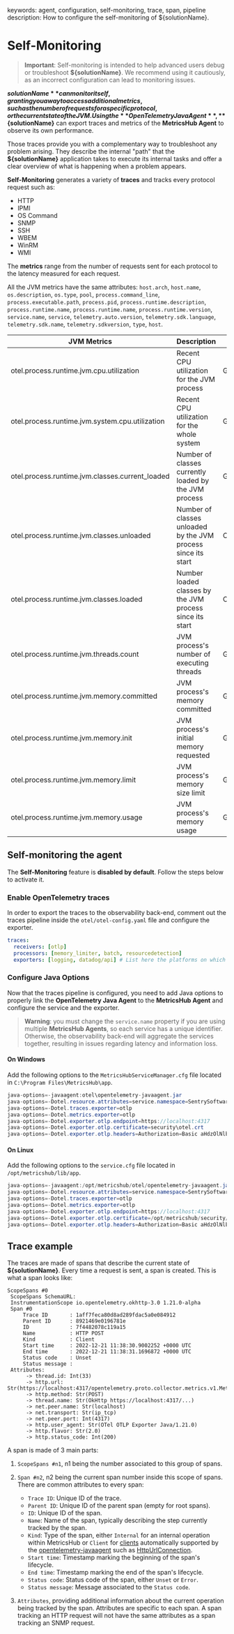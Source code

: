 keywords: agent, configuration, self-monitoring, trace, span, pipeline
description: How to configure the self-monitoring of ${solutionName}.

# Self-Monitoring

<!-- MACRO{toc|fromDepth=1|toDepth=3|id=toc} -->

> **Important**: Self-monitoring is intended to help advanced users debug or troubleshoot **${solutionName}**. We recommend using it cautiously, as an incorrect configuration can lead to monitoring issues.

**${solutionName}** can monitor itself, granting you a way to access additional metrics, such as the number of requests for a specific protocol, or the current state of the JVM.
Using the **OpenTelemetry Java Agent**, **${solutionName}** can export traces and metrics of the **MetricsHub Agent** to observe its own performance.

Those traces provide you with a complementary way to troubleshoot any problem arising.
They describe the internal "path" that the **${solutionName}** application takes to execute its internal tasks and offer a clear overview of what is happening when a problem appears.

**Self-Monitoring** generates a variety of **traces** and tracks every protocol request such as:

* HTTP
* IPMI
* OS Command
* SNMP
* SSH
* WBEM
* WinRM
* WMI 

The **metrics** range from the number of requests sent for each protocol to the latency measured for each request.

All the JVM metrics have the same attributes:
`host.arch`, `host.name`, `os.description`, `os.type`, `pool`, `process.command_line`, `process.executable.path`, `process.pid`, `process.runtime.description`, `process.runtime.name`, `process.runtime.name`, `process.runtime.version`, `service.name`, `service`, `telemetry.auto.version`, `telemetry.sdk.language`, `telemetry.sdk.name`, `telemetry.sdkversion`, `type`, `host`.

| JVM Metrics                                     | Description                                                   | Type    | Unit |
|-------------------------------------------------|---------------------------------------------------------------|---------|------|
| otel.process.runtime.jvm.cpu.utilization        | Recent CPU utilization for the JVM process                    | Gauge   |      |
| otel.process.runtime.jvm.system.cpu.utilization | Recent CPU utilization for the whole system                   | Gauge   |      |
| otel.process.runtime.jvm.classes.current_loaded | Number of classes currently loaded by the JVM process         | Gauge   |      |
| otel.process.runtime.jvm.classes.unloaded       | Number of classes unloaded by the JVM process since its start | Counter |      |
| otel.process.runtime.jvm.classes.loaded         | Number loaded classes by the JVM process since its start      | Counter |      |
| otel.process.runtime.jvm.threads.count          | JVM process's number of executing threads                      | Gauge   |      |
| otel.process.runtime.jvm.memory.committed       | JVM process's memory committed                                 | Gauge   | By   |
| otel.process.runtime.jvm.memory.init            | JVM process's initial memory requested                        | Gauge   | By   |
| otel.process.runtime.jvm.memory.limit           | JVM process's memory size limit                                | Gauge   | By   |
| otel.process.runtime.jvm.memory.usage           | JVM process's memory usage                                     | Gauge   | By   |


## Self-monitoring the agent

The **Self-Monitoring** feature is **disabled by default**. Follow the steps below to activate it.

### Enable OpenTelemetry traces

In order to export the traces to the observability back-end, comment out the traces pipeline inside the `otel/otel-config.yaml` file and configure the exporter.

```yaml
traces:  
  receivers: [otlp]  
  processors: [memory_limiter, batch, resourcedetection]  
  exporters: [logging, datadog/api] # List here the platforms on which you want to see the traces
```

### Configure Java Options

Now that the traces pipeline is configured, you need to add Java options to properly link the **OpenTelemetry Java Agent** to the **MetricsHub Agent** and configure the service and the exporter.

>**Warning**: you must change the `service.name` property if you are using multiple **MetricsHub Agents**, so each service has a unique identifier. Otherwise, the observability back-end will aggregate the services together, resulting in issues regarding latency and information loss.

#### On Windows

Add the following options to the `MetricsHubServiceManager.cfg` file located in `C:\Program Files\MetricsHub\app`.

```java
java-options=-javaagent:otel\opentelemetry-javaagent.jar
java-options=-Dotel.resource.attributes=service.namespace=SentrySoftware.MetricsHub,service.name=MetricsHub-Agent
java-options=-Dotel.traces.exporter=otlp
java-options=-Dotel.metrics.exporter=otlp
java-options=-Dotel.exporter.otlp.endpoint=https://localhost:4317
java-options=-Dotel.exporter.otlp.certificate=security\otel.crt
java-options=-Dotel.exporter.otlp.headers=Authorization=Basic aHdzOlNlbnRyeVNvZnR3YXJlMSE=
```

#### On Linux

Add the following options to the `service.cfg` file located in `/opt/metricshub/lib/app`.

```java
java-options=-javaagent:/opt/metricshub/otel/opentelemetry-javaagent.jar
java-options=-Dotel.resource.attributes=service.namespace=SentrySoftware.MetricsHub,service.name=MetricsHub-Agent
java-options=-Dotel.traces.exporter=otlp
java-options=-Dotel.metrics.exporter=otlp
java-options=-Dotel.exporter.otlp.endpoint=https://localhost:4317
java-options=-Dotel.exporter.otlp.certificate=/opt/metricshub/security/otel.crt
java-options=-Dotel.exporter.otlp.headers=Authorization=Basic aHdzOlNlbnRyeVNvZnR3YXJlMSE=
```

## Trace example

The traces are made of spans that describe the current state of **${solutionName}**. Every time a request is sent, a span is created. This is what a span looks like:

```log
ScopeSpans #0
 ScopeSpans SchemaURL: 
 InstrumentationScope io.opentelemetry.okhttp-3.0 1.21.0-alpha
 Span #0
     Trace ID       : 1aff7feca80d8ad289fdac5a0e084912
     Parent ID      : 8921469e0196781e
     ID             : 7f4482078c119a15
     Name           : HTTP POST
     Kind           : Client
     Start time     : 2022-12-21 11:38:30.9002252 +0000 UTC
     End time       : 2022-12-21 11:38:31.1696872 +0000 UTC
     Status code    : Unset
     Status message : 
 Attributes:
      -> thread.id: Int(33)
      -> http.url: Str(https://localhost:4317/opentelemetry.proto.collector.metrics.v1.MetricsService/Export)
      -> http.method: Str(POST)
      -> thread.name: Str(OkHttp https://localhost:4317/...)
      -> net.peer.name: Str(localhost)
      -> net.transport: Str(ip_tcp)
      -> net.peer.port: Int(4317)
      -> http.user_agent: Str(OTel OTLP Exporter Java/1.21.0)
      -> http.flavor: Str(2.0)
      -> http.status_code: Int(200)
```

A span is made of 3 main parts:

1. `ScopeSpans #n1`, n1 being the number associated to this group of spans.

2. `Span #n2`, n2 being the current span number inside this scope of spans.
   There are common attributes to every span:
    * `Trace ID`: Unique ID of the trace.
    * `Parent ID`: Unique ID of the parent span (empty for root spans).
    * `ID`: Unique ID of the span.
    * `Name`: Name of the span, typically describing the step currently tracked by the span.
    * `Kind`: Type of the span, either `Internal` for an internal operation within MetricsHub or `Client` for [clients](https://github.com/open-telemetry/opentelemetry-java-instrumentation/blob/main/docs/supported-libraries.md#libraries--frameworks) automatically supported by the [opentelemetry-javaagent](https://github.com/open-telemetry/opentelemetry-java-instrumentation) such as [HttpUrlConnection](https://docs.oracle.com/en/java/javase/11/docs/api/java.base/java/net/HttpURLConnection.html).
    * `Start time`: Timestamp marking the beginning of the span's lifecycle.
    * `End time`: Timestamp marking the end of the span's lifecycle.
    * `Status code`: Status code of the span, either `Unset` or `Error`.
    * `Status message`: Message associated to the `Status code`.

3. `Attributes`, providing additional information about the current operation being tracked by the span. Attributes are specific to each span. A span tracking an HTTP request will not have the same attributes as a span tracking an SNMP request.